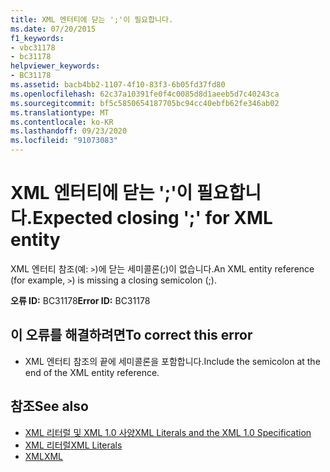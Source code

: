 ```yaml
---
title: XML 엔터티에 닫는 ';'이 필요합니다.
ms.date: 07/20/2015
f1_keywords:
- vbc31178
- bc31178
helpviewer_keywords:
- BC31178
ms.assetid: bacb4bb2-1107-4f10-83f3-6b05fd37fd80
ms.openlocfilehash: 62c37a10391fe0f4c0085d8d1aeeb5d7c40243ca
ms.sourcegitcommit: bf5c5850654187705bc94cc40ebfb62fe346ab02
ms.translationtype: MT
ms.contentlocale: ko-KR
ms.lasthandoff: 09/23/2020
ms.locfileid: "91073083"
---
```

# <a name="expected-closing--for-xml-entity"></a><span data-ttu-id="c76f1-102">XML 엔터티에 닫는 ';'이 필요합니다.</span><span class="sxs-lookup"><span data-stu-id="c76f1-102">Expected closing ';' for XML entity</span></span>

<span data-ttu-id="c76f1-103">XML 엔터티 참조(예: `>`)에 닫는 세미콜론(;)이 없습니다.</span><span class="sxs-lookup"><span data-stu-id="c76f1-103">An XML entity reference (for example, `>`) is missing a closing semicolon (;).</span></span>  
  
 <span data-ttu-id="c76f1-104">**오류 ID:** BC31178</span><span class="sxs-lookup"><span data-stu-id="c76f1-104">**Error ID:** BC31178</span></span>  
  
## <a name="to-correct-this-error"></a><span data-ttu-id="c76f1-105">이 오류를 해결하려면</span><span class="sxs-lookup"><span data-stu-id="c76f1-105">To correct this error</span></span>  
  
- <span data-ttu-id="c76f1-106">XML 엔터티 참조의 끝에 세미콜론을 포함합니다.</span><span class="sxs-lookup"><span data-stu-id="c76f1-106">Include the semicolon at the end of the XML entity reference.</span></span>  
  
## <a name="see-also"></a><span data-ttu-id="c76f1-107">참조</span><span class="sxs-lookup"><span data-stu-id="c76f1-107">See also</span></span>

- [<span data-ttu-id="c76f1-108">XML 리터럴 및 XML 1.0 사양</span><span class="sxs-lookup"><span data-stu-id="c76f1-108">XML Literals and the XML 1.0 Specification</span></span>](../programming-guide/language-features/xml/xml-literals-and-the-xml-1-0-specification.md)
- [<span data-ttu-id="c76f1-109">XML 리터럴</span><span class="sxs-lookup"><span data-stu-id="c76f1-109">XML Literals</span></span>](../language-reference/xml-literals/index.md)
- [<span data-ttu-id="c76f1-110">XML</span><span class="sxs-lookup"><span data-stu-id="c76f1-110">XML</span></span>](../programming-guide/language-features/xml/index.md)
